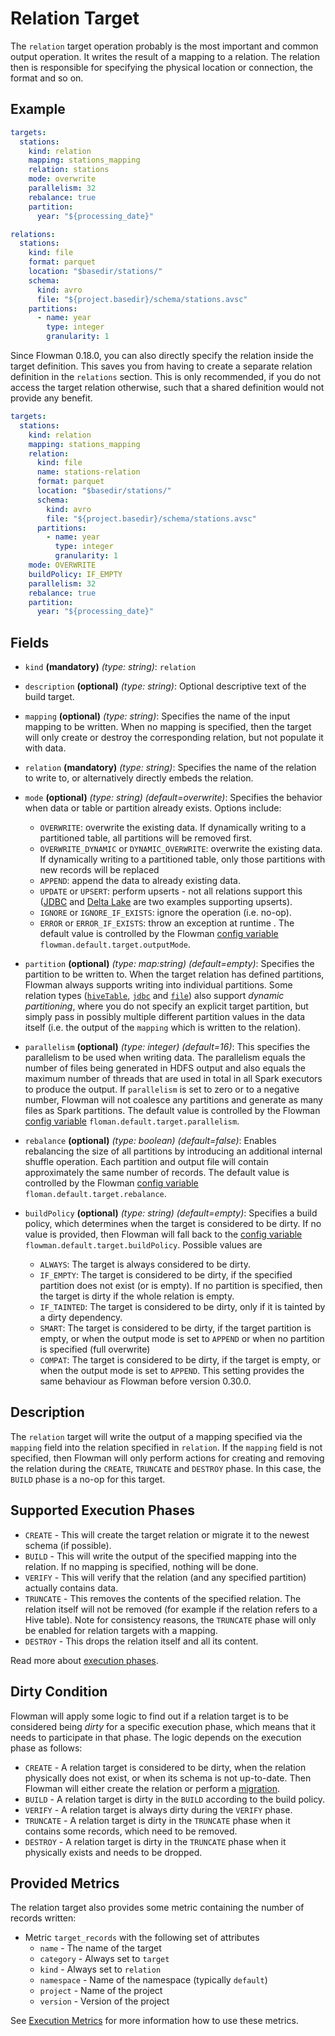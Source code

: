 # Relation Target

The `relation` target operation probably is the most important and common output operation. It 
writes the result of a mapping to a relation. The relation then is responsible for specifying
the physical location or connection, the format and so on.

## Example

```yaml
targets:
  stations:
    kind: relation
    mapping: stations_mapping
    relation: stations
    mode: overwrite
    parallelism: 32
    rebalance: true
    partition:
      year: "${processing_date}"

relations:
  stations:
    kind: file
    format: parquet
    location: "$basedir/stations/"
    schema:
      kind: avro
      file: "${project.basedir}/schema/stations.avsc"
    partitions:
      - name: year
        type: integer
        granularity: 1
```

Since Flowman 0.18.0, you can also directly specify the relation inside the target definition. This saves you
from having to create a separate relation definition in the `relations` section. This is only recommended, if you
do not access the target relation otherwise, such that a shared definition would not provide any benefit.
```yaml
targets:
  stations:
    kind: relation
    mapping: stations_mapping
    relation:
      kind: file
      name: stations-relation
      format: parquet
      location: "$basedir/stations/"
      schema:
        kind: avro
        file: "${project.basedir}/schema/stations.avsc"
      partitions:
        - name: year
          type: integer
          granularity: 1
    mode: OVERWRITE
    buildPolicy: IF_EMPTY
    parallelism: 32
    rebalance: true
    partition:
      year: "${processing_date}"
```

## Fields

* `kind` **(mandatory)** *(type: string)*: `relation`

* `description` **(optional)** *(type: string)*:
  Optional descriptive text of the build target.

* `mapping` **(optional)** *(type: string)*: 
Specifies the name of the input mapping to be written. When no mapping is specified, then the target will only
create or destroy the corresponding relation, but not populate it with data.

* `relation` **(mandatory)** *(type: string)*: 
Specifies the name of the relation to write to, or alternatively directly embeds the relation.

* `mode` **(optional)** *(type: string)* *(default=overwrite)*: 
Specifies the behavior when data or table or partition already exists. Options include:
  * `OVERWRITE`: overwrite the existing data. If dynamically writing to a partitioned table, all partitions will be 
    removed first.
  * `OVERWRITE_DYNAMIC` or `DYNAMIC_OVERWRITE`: overwrite the existing data. If dynamically writing to a partitioned table, only those 
    partitions with new records will be replaced
  * `APPEND`: append the data to already existing data.
  * `UPDATE` or `UPSERT`: perform upserts - not all relations support this ([JDBC](../relation/jdbcTable.md) and 
    [Delta Lake](../relation/deltaTable.md) are two examples supporting upserts).
  * `IGNORE` or `IGNORE_IF_EXISTS`: ignore the operation (i.e. no-op).
  * `ERROR` or `ERROR_IF_EXISTS`: throw an exception at runtime . 
The default value is controlled by the Flowman [config variable](../../setup/config.md) `flowman.default.target.outputMode`.

* `partition` **(optional)** *(type: map:string)* *(default=empty)*:
Specifies the partition to be written to. When the target relation has defined partitions, Flowman always supports
  writing into individual partitions. Some relation types ([`hiveTable`](../relation/hiveTable.md), 
  [`jdbc`](../relation/jdbcTable.md) and [`file`](../relation/file.md)) also support *dynamic partitioning*, where
  you do not specify an explicit target partition, but simply pass in possibly multiple different partition values
  in the data itself (i.e. the output of the `mapping` which is written to the relation).

* `parallelism` **(optional)** *(type: integer)* *(default=16)*:
This specifies the parallelism to be used when writing data. The parallelism equals the number
of files being generated in HDFS output and also equals the maximum number of threads that are used in total in all 
Spark executors to produce the output. If `parallelism` is set to zero or to a negative number, Flowman will not 
coalesce any partitions and generate as many files as Spark partitions. The default value is controlled by the
Flowman [config variable](../../setup/config.md) `floman.default.target.parallelism`.

* `rebalance` **(optional)** *(type: boolean)* *(default=false)*:
Enables rebalancing the size of all partitions by introducing an additional internal shuffle operation. Each partition 
and output file will contain approximately the same number of records. The default value is controlled by the
Flowman [config variable](../../setup/config.md) `floman.default.target.rebalance`.

* `buildPolicy` **(optional)** *(type: string)* *(default=empty)*:
Specifies a build policy, which determines when the target is considered to be dirty. If no value is provided, then
Flowman will fall back to the [config variable](../../setup/config.md) `flowman.default.target.buildPolicy`. Possible values are
  - `ALWAYS`: The target is always considered to be dirty.
  - `IF_EMPTY`: The target is considered to be dirty, if the specified partition does not exist (or is empty). If no partition is specified, then the target is dirty if the whole relation is empty.
  - `IF_TAINTED`: The target is considered to be dirty, only if it is tainted by a dirty dependency.
  - `SMART`: The target is considered to be dirty, if the target partition is empty, or when the output mode is set to `APPEND` or when no partition is specified (full overwrite)
  - `COMPAT`: The target is considered to be dirty, if the target is empty, or when the output mode is set to `APPEND`. This setting provides the same behaviour as Flowman before version 0.30.0.


## Description

The `relation` target will write the output of a mapping specified via the `mapping` field into the relation specified
in `relation`. If the `mapping` field is not specified, then Flowman will only perform actions for creating and removing
the relation during the `CREATE`, `TRUNCATE` and `DESTROY` phase. In this case, the `BUILD` phase is a no-op for this
target.


## Supported Execution Phases
* `CREATE` - This will create the target relation or migrate it to the newest schema (if possible).
* `BUILD` - This will write the output of the specified mapping into the relation. If no mapping is specified, nothing
 will be done. 
* `VERIFY` - This will verify that the relation (and any specified partition) actually contains data.
* `TRUNCATE` - This removes the contents of the specified relation. The relation itself will not be removed (for example
if the relation refers to a Hive table). Note for consistency reasons, the `TRUNCATE` phase will only be enabled for
relation targets with a mapping.
* `DESTROY` - This drops the relation itself and all its content.

Read more about [execution phases](../../concepts/lifecycle.md).


## Dirty Condition
Flowman will apply some logic to find out if a relation target is to be considered being *dirty* for a specific execution
phase, which means that it needs to participate in that phase. The logic depends on the execution phase as follows:
* `CREATE` - A relation target is considered to be dirty, when the relation physically does not exist, or when its
schema is not up-to-date. Then Flowman will either create the relation or perform a 
[migration](../../concepts/migrations.md).
* `BUILD` - A relation target is dirty in the `BUILD` according to the build policy.
* `VERIFY` - A relation target is always dirty during the `VERIFY` phase.
* `TRUNCATE` - A relation target is dirty in the `TRUNCATE` phase when it contains some records, which need to be removed.
* `DESTROY` - A relation target is dirty in the `TRUNCATE` phase when it physically exists and needs to be dropped.


## Provided Metrics
The relation target also provides some metric containing the number of records written:

* Metric `target_records` with the following set of attributes
  - `name` - The name of the target
  - `category` - Always set to `target`
  - `kind` - Always set to `relation`
  - `namespace` - Name of the namespace (typically `default`)
  - `project` - Name of the project
  - `version` - Version of the project

See [Execution Metrics](../../cookbook/execution-metrics.md) for more information how to use these metrics.
